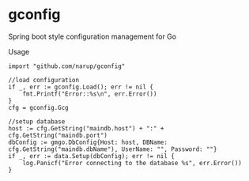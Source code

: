 # gconfig
Spring boot style configuration management for Go

Usage

    import "github.com/narup/gconfig"
    
    //load configuration
	if _, err := gconfig.Load(); err != nil {
		fmt.Printf("Error::%s\n", err.Error())
	}
	cfg = gconfig.Gcg

	//setup database
	host := cfg.GetString("maindb.host") + ":" + cfg.GetString("maindb.port")
	dbConfig := gmgo.DbConfig{Host: host, DBName: cfg.GetString("maindb.dbName"), UserName: "", Password: ""}
	if _, err := data.Setup(dbConfig); err != nil {
		log.Panicf("Error connecting to the database %s", err.Error())
	}